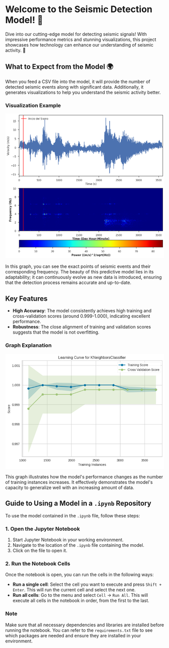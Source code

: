 # Welcome to the Seismic Detection Model! 🌌

Dive into our cutting-edge model for detecting seismic signals! With impressive performance metrics and stunning visualizations, this project showcases how technology can enhance our understanding of seismic activity. 🚀

## What to Expect from the Model 🌍

When you feed a CSV file into the model, it will provide the number of detected seismic events along with significant data. Additionally, it generates visualizations to help you understand the seismic activity better.

### Visualization Example

![Prediction Plot](Plots/prediction/prediction%20XB.ELYSE.02.BHV.2022-01-02HR04_evid0006.png)


In this graph, you can see the exact points of seismic events and their corresponding frequency. The beauty of this predictive model lies in its adaptability; it can continuously evolve as new data is introduced, ensuring that the detection process remains accurate and up-to-date.

## Key Features

- **High Accuracy**: The model consistently achieves high training and cross-validation scores (around 0.999-1.000), indicating excellent performance.
- **Robustness**: The close alignment of training and validation scores suggests that the model is not overfitting.

### Graph Explanation

![Learning Curve](Plots/Report%20Model/Learning%20curve.png)

This graph illustrates how the model's performance changes as the number of training instances increases. It effectively demonstrates the model's capacity to generalize well with an increasing amount of data.


## Guide to Using a Model in a `.ipynb` Repository

To use the model contained in the `.ipynb` file, follow these steps:

### 1. Open the Jupyter Notebook

1. Start Jupyter Notebook in your working environment.
2. Navigate to the location of the `.ipynb` file containing the model.
3. Click on the file to open it.

### 2. Run the Notebook Cells

Once the notebook is open, you can run the cells in the following ways:

- **Run a single cell**: Select the cell you want to execute and press `Shift + Enter`. This will run the current cell and select the next one.
- **Run all cells**: Go to the menu and select `Cell` -> `Run All`. This will execute all cells in the notebook in order, from the first to the last.

### Note

Make sure that all necessary dependencies and libraries are installed before running the notebook. You can refer to the `requirements.txt` file to see which packages are needed and ensure they are installed in your environment.


